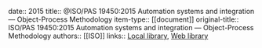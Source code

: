 date:: 2015
title:: @ISO/PAS 19450:2015 Automation systems and integration — Object-Process Methodology
item-type:: [[document]]
original-title:: ISO/PAS 19450:2015 Automation systems and integration — Object-Process Methodology
authors:: [[ISO]]
links:: [Local library](zotero://select/library/items/FXBUW76G), [Web library](https://www.zotero.org/users/6520516/items/FXBUW76G)
